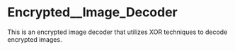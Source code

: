 # Encrypted__Image_Decoder
This is an encrypted image decoder that utilizes XOR techniques to decode encrypted images.
